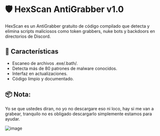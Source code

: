 # 🛡️ HexScan AntiGrabber v1.0

HexScan es un AntiGrabber gratuito de código compilado que detecta y elimina scripts maliciosos como token grabbers, nuke bots y backdoors en directorios de Discord.

## 🚀 Características
- Escaneo de archivos .exe/.bath/.
- Detecta más de 80 patrones de malware conocidos.
- Interfaz en actualizaciones.
- Código limpio y documentado.

## 📦 Nota:

Yo se que ustedes diran, no yo no descargare eso ni loco, hay si me van a grabear,
tranquilo no es obligado descargarlo simplemente estamos para ayudar.

![image](https://github.com/user-attachments/assets/4c1c4422-852f-4dfc-9a08-a22d5cd48073)
